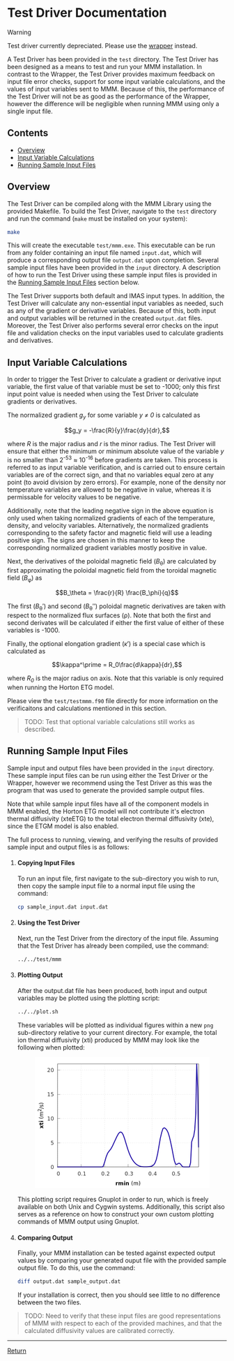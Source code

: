 # Test Driver Documentation

> [!WARNING]
> Test driver currently depreciated.  Please use the [wrapper](Wrapper.md) instead.

A Test Driver has been provided in the `test` directory.  The Test Driver has been designed as a means to test and run your MMM installation.  In contrast to the Wrapper, the Test Driver provides maximum feedback on input file error checks, support for some input variable calculations, and the values of input variables sent to MMM.  Because of this, the performance of the Test Driver will not be as good as the performance of the Wrapper, however the difference will be negligible when running MMM using only a single input file.

## Contents

- [Overview](#overview)
- [Input Variable Calculations](#input-variable-calculations)
- [Running Sample Input Files](#running-sample-input-files)

## Overview

The Test Driver can be compiled along with the MMM Library using the provided Makefile.  To build the Test Driver, navigate to the `test` directory and run the command (`make` must be installed on your system):
```bash
make
```

This will create the executable `test/mmm.exe`.  This executable can be run from any folder containing an input file named `input.dat`, which will produce a corresponding output file `output.dat` upon completion.  Several sample input files have been provided in the `input` directory.  A description of how to run the Test Driver using these sample input files is provided in the [Running Sample Input Files](#running-sample-input-files) section below.

The Test Driver supports both default and IMAS input types.  In addition, the Test Driver will calculate any non-essential input variables as needed, such as any of the gradient or derivative variables.  Because of this, both input and output variables will be returned in the created `output.dat` files. Moreover, the Test Driver also performs several error checks on the input file and validation checks on the input variables used to calculate gradients and derivatives.

## Input Variable Calculations

In order to trigger the Test Driver to calculate a gradient or derivative input variable, the first value of that variable must be set to -1000; only this first input point value is needed when using the Test Driver to calculate gradients or derivatives.

The normalized gradient *g<sub>y</sub>* for some variable *y ≠ 0* is calculated as 
```math
g_y = -\frac{R}{y}\frac{dy}{dr},
```
where *R* is the major radius and *r* is the minor radius.  The Test Driver will ensure that either the minimum or minimum absolute value of the variable $y$ is no smaller than 2<sup>-53</sup> ≈ 10<sup>-16</sup> before gradients are taken.  This process is referred to as input variable verification, and is carried out to ensure certain variables are of the correct sign, and that no variables equal zero at any point (to avoid division by zero errors).  For example, none of the density nor temperature variables are allowed to be negative in value, whereas it is permissable for velocity values to be negative.

Additionally, note that the leading negative sign in the above equation is only used when taking normalized gradients of each of the temperature, density, and velocity variables.  Alternatively, the normalized gradients corresponding to the safety factor and magnetic field will use a leading positive sign.  The signs are chosen in this manner to keep the corresponding normalized gradient variables mostly positive in value.

Next, the derivatives of the poloidal magnetic field (*B*<sub>θ</sub>) are calculated by first approximating the poloidal magnetic field from the toroidal magnetic field (*B*<sub>φ</sub>) as
```math
B_\theta = \frac{r}{R} \frac{B_\phi}{q}
```
    
The first (*B*<sub>θ</sub>′) and second (*B*<sub>θ</sub>′′) poloidal magnetic derivatives are taken with respect to the normalized flux surfaces (ρ).  Note that both the first and second derivates will be calculated if either the first value of either of these variables is -1000.

Finally, the optional elongation gradient (*κ*′) is a special case which is calculated as
```math
\kappa^\prime = R_0\frac{d\kappa}{dr},
```
where *R<sub>0</sub>* is the major radius on axis.  Note that this variable is only required when running the Horton ETG model.

Please view the `test/testmmm.f90` file directly for more information on the verificaitons and calculations mentioned in this section.

> TODO: Test that optional variable calculations still works as described.

## Running Sample Input Files

Sample input and output files have been provided in the `input` directory.  These sample input files can be run using either the Test Driver or the Wrapper, however we recommend using the Test Driver as this was the program that was used to generate the provided sample output files.

Note that while sample input files have all of the component models in MMM enabled, the Horton ETG model will not contribute it's electron thermal diffusivity (xteETG) to the total electron thermal diffusivity (xte), since the ETGM model is also enabled.

The full process to running, viewing, and verifying the results of provided sample input and output files is as follows:

1. #### Copying Input Files

    To run an input file, first navigate to the sub-directory you wish to run, then copy the sample input file to a normal input file using the command:

    ```bash
    cp sample_input.dat input.dat
    ```

1. #### Using the Test Driver

    Next, run the Test Driver from the directory of the input file.  Assuming that the Test Driver has already been compiled, use the command:
    ```bash
    ../../test/mmm
    ```

1. #### Plotting Output
    After the output.dat file has been produced, both input and output variables may be plotted using the plotting script:
    ```bash
    ../../plot.sh
    ```
    These variables will be plotted as individual figures within a new `png` sub-directory relative to your current directory.  For example, the total ion thermal diffusivity (xti) produced by MMM may look like the following when plotted:
    
    <p align="center">
        <img src="img/xti.png?raw=true">
    </p>

    This plotting script requires Gnuplot in order to run, which is freely available on both Unix and Cygwin systems.  Additionally, this script also serves as a reference on how to construct your own custom plotting commands of MMM output using Gnuplot.

1. #### Comparing Output

    Finally, your MMM installation can be tested against expected output values by comparing your generated ouput file with the provided sample output file.  To do this, use the command:
    ```bash
    diff output.dat sample_output.dat
    ```

    If your installation is correct, then you should see little to no difference between the two files.


> TODO: Need to verify that these input files are good representations of MMM with respect to each of the provided machines, and that the calculated diffusivity values are calibrated correctly.


---

[Return](../README.md)
